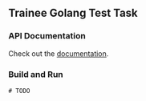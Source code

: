 ## Trainee Golang Test Task

### API Documentation
Check out the [documentation]().

### Build and Run
```shell
# TODO
```
